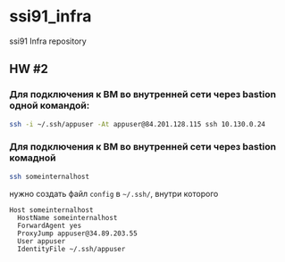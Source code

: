 # ssi91_infra
ssi91 Infra repository

## HW #2

### Для подключения к ВМ во внутренней сети черeз bastion одной командой:
```bash
ssh -i ~/.ssh/appuser -At appuser@84.201.128.115 ssh 10.130.0.24
```

### Для подключения к ВМ во внутренней сети черeз bastion комадной
```bash
ssh someinternalhost
```
нужно создать файл `config` в `~/.ssh/`, внутри которого
```
Host someinternalhost
  HostName someinternalhost
  ForwardAgent yes
  ProxyJump appuser@34.89.203.55
  User appuser
  IdentityFile ~/.ssh/appuser
```
